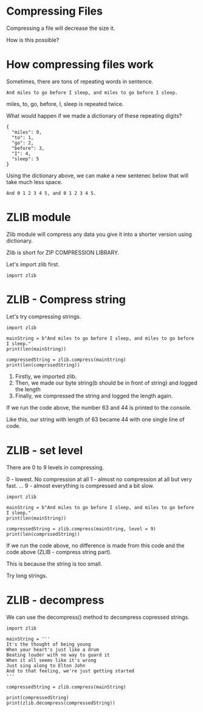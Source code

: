 # Compressing Files

Compressing a file will decrease the size it.

How is this possible?

# How compressing files work

Sometimes, there are tons of repeating words in sentence.

```
And miles to go before I sleep, and miles to go before I sleep.
```

miles, to, go, before, I, sleep is repeated twice.

What would happen if we made a dictionary of these repeating digits?

```
{
  "miles": 0,
  "to": 1,
  "go": 2,
  "before": 3,
  "I": 4,
  "sleep": 5
}
```

Using the dictionary above, we can make a new sentenec below that will take much less space.

```
And 0 1 2 3 4 5, and 0 1 2 3 4 5.
```

# ZLIB module

Zlib module will compress any data you give it into a shorter version using dictionary.

Zlib is short for ZIP COMPRESSION LIBRARY.

Let's import zlib first.

```
import zlib
```

# ZLIB - Compress string

Let's try compressing strings.

```
import zlib

mainString = b"And miles to go before I sleep, and miles to go before I sleep."
print(len(mainString))

compressedString = zlib.compress(mainString)
print(len(comprssedString))
```

1. Firstly, we imported zlib.
2. Then, we made our byte string(b should be in front of string) and logged the length
3. Finally, we compressed the string and logged the length again.

If we run the code above, the number 63 and 44 is printed to the console.

Like this, our string with length of 63 became 44 with one single line of code.

# ZLIB - set level

There are 0 to 9 levels in compressing.

0 - lowest. No compression at all
1 - almost no compression at all but very fast.
...
9 - almost everything is compressed and a bit slow.

```
import zlib

mainString = b"And miles to go before I sleep, and miles to go before I sleep."
print(len(mainString))

compressedString = zlib.compress(mainString, level = 9)
print(len(comprssedString))
```

If we run the code above, no difference is made from this code and the code above (ZLIB - compress string part).

This is because the string is too small.

Try long strings.

# ZLIB - decompress

We can use the decompress() method to decompress copressed strings.

```
import zlib

mainString = '''
It's the thought of being young
When your heart's just like a drum
Beating louder with no way to guard it
When it all seems like it's wrong
Just sing along to Elton John
And to that feeling, we're just getting started
'''

compressedString = zlib.compress(mainString)

print(compressedString)
print(zlib.decompress(compressedString))
```
